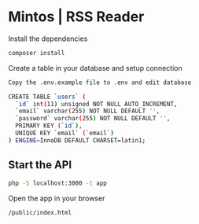 # Mintos | RSS Reader

Install the dependencies
```bash
composer install
```

Create a table in your database and setup connection
```bash
Copy the .env.example file to .env and edit database
```
```bash
CREATE TABLE `users` (
  `id` int(11) unsigned NOT NULL AUTO_INCREMENT,
  `email` varchar(255) NOT NULL DEFAULT '',
  `password` varchar(255) NOT NULL DEFAULT '',
  PRIMARY KEY (`id`),
  UNIQUE KEY `email` (`email`)
) ENGINE=InnoDB DEFAULT CHARSET=latin1;
```

## Start the API
```bash
php -S localhost:3000 -t app
```

Open the app in your browser
```bash
/public/index.html
```
